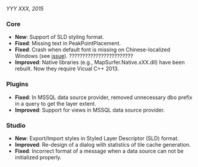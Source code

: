 *YYY XXX, 2015*
 
### Core ###
- **New**: Support of SLD styling format.
- **Fixed**: Missing text in PeakPointPlacement.
- **Fixed**: Crash when default font is missing on Chinese-localized Windows (see [issue](https://groups.google.com/forum/#!topic/mapsurfer-net/tuiD11vC6VQ)). ????????????????????????
- **Improved**: Native libraries (e.g., MapSurfer.Native.xXX.dll) have been rebuilt. Now they require Vicual C++ 2013. 
 
### Plugins ###
- **Fixed**: In MSSQL data source provider, removed unnecessary dbo prefix in a query to get the layer extent.
- **Improved**: Support for views in MSSQL data source provider.

### Studio ###

- **New**: Export/Import styles in Styled Layer Descriptor (SLD) format.
- **Improved**: Re-design of a dialog with statistics of tile cache generation.
- **Fixed**: Incorrect format of a message when a data source can not be initialized properly.

